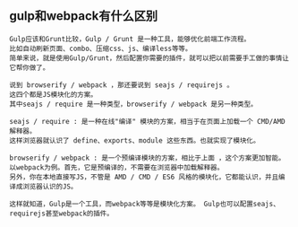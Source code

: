 ## gulp和webpack有什么区别

```
Gulp应该和Grunt比较，Gulp / Grunt 是一种工具，能够优化前端工作流程。
比如自动刷新页面、combo、压缩css、js、编译less等等。
简单来说，就是使用Gulp/Grunt，然后配置你需要的插件，就可以把以前需要手工做的事情让它帮你做了。
```

```
说到 browserify / webpack ，那还要说到 seajs / requirejs 。
这四个都是JS模块化的方案。
其中seajs / require 是一种类型，browserify / webpack 是另一种类型。
```

```
seajs / require : 是一种在线"编译" 模块的方案，相当于在页面上加载一个 CMD/AMD 解释器。
这样浏览器就认识了 define、exports、module 这些东西。也就实现了模块化。

browserify / webpack : 是一个预编译模块的方案，相比于上面 ，这个方案更加智能。
以webpack为例。首先，它是预编译的，不需要在浏览器中加载解释器。
另外，你在本地直接写JS，不管是 AMD / CMD / ES6 风格的模块化，它都能认识，并且编译成浏览器认识的JS。
```


`这样就知道，Gulp是一个工具，而webpack等等是模块化方案。
Gulp也可以配置seajs、requirejs甚至webpack的插件。`